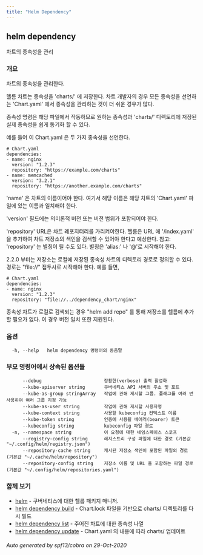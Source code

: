 ```yaml
---
title: "Helm Dependency"
---
```


## helm dependency

차트의 종속성을 관리

### 개요


차트의 종속성을 관리한다.

헬름 차트는 종속성을 'charts/' 에 저장한다. 차트 개발자의 경우
모든 종속성을 선언하는 'Chart.yaml' 에서 종속성을 관리하는 것이
더 쉬운 경우가 많다.

종속성 명령은 해당 파일에서 작동하므로 원하는 종속성과 
'charts/' 디렉토리에 저장된 실제 종속성을 쉽게 
동기화 할 수 있다.

예를 들어 이 Chart.yaml 은 두 가지 종속성을 선언한다.

    # Chart.yaml
    dependencies:
    - name: nginx
      version: "1.2.3"
      repository: "https://example.com/charts"
    - name: memcached
      version: "3.2.1"
      repository: "https://another.example.com/charts"


'name' 은 차트의 이름이어야 한다. 여기서 해당 이름은 해당 차트의 
'Chart.yaml' 파일에 있는 이름과 일치해야 한다.

'version' 필드에는 의미론적 버전 또는 버전 범위가 포함되어야 한다.

'repository' URL은 차트 레포지터리를 가리켜야한다. 헬름은 URL 에
'/index.yaml' 을 추가하여 차트 저장소의 색인을 검색할 수 있어야 한다고 예상한다.
참고: 'repository' 는 별칭이 될 수도 있다. 별칭은
'alias:' 나 '@'로 시작해야 한다.

2.2.0 부터는 저장소는 로컬에 저장된 종속성 차트의 디렉토리 경로로 정의할 
수 있다. 경로는 "file://" 접두사로 시작해야 한다.
예를 들면,

    # Chart.yaml
    dependencies:
    - name: nginx
      version: "1.2.3"
      repository: "file://../dependency_chart/nginx"

종속성 차트가 로컬로 검색되는 경우 "helm add repo" 를 통해 
저장소를 헬름에 추가할 필요가 없다. 이 경우 버전 일치 
또한 지원된다.


### 옵션

```
  -h, --help   helm dependency 명령어의 동움말
```

### 부모 명령어에서 상속된 옵션들

```
      --debug                       장황한(verbose) 출력 활성화
      --kube-apiserver string       쿠버네티스 API 서버의 주소 및 포트
      --kube-as-group stringArray   작업에 관해 제시할 그룹. 플래그를 여러 번 사용하여 여러 그룹 지정 가능
      --kube-as-user string         작업에 관해 제시할 사용자명
      --kube-context string         사용할 kubeconfig 컨텍스트 이름
      --kube-token string           인증에 사용될 베어러(bearer) 토큰
      --kubeconfig string           kubeconfig 파일 경로
  -n, --namespace string            이 요청에 대한 네임스페이스 스코프
      --registry-config string      레지스트리 구성 파일에 대한 경로 (기본값 "~/.config/helm/registry.json")
      --repository-cache string     캐시된 저장소 색인이 포함된 파일의 경로 (기본값 "~/.cache/helm/repository")
      --repository-config string    저장소 이름 및 URL 을 포함하는 파일 경로 (기본값 "~/.config/helm/repositories.yaml")
```

### 함께 보기

* [helm](helm.md)	 - 쿠버네티스에 대한 헬름 패키지 매니저.
* [helm dependency build](helm_dependency_build.md)	 - Chart.lock 파일을 기반으로 charts/ 디렉토리를 다시 빌드
* [helm dependency list](helm_dependency_list.md)	 - 주어진 차트에 대한 종속성 나열
* [helm dependency update](helm_dependency_update.md)	 - Chart.yaml 의 내용에 따라 charts/ 업데이트

###### Auto generated by spf13/cobra on 29-Oct-2020
